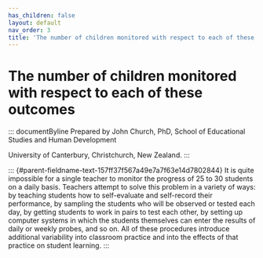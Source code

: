 ```yaml
---
has_children: false
layout: default
nav_order: 3
title: 'The number of children monitored with respect to each of these outcomes '
---
```

# The number of children monitored with respect to each of these outcomes 


::: documentByline
Prepared by John Church, PhD, School of Educational Studies and Human
Development

University of Canterbury, Christchurch, New Zealand.
:::

::: {#parent-fieldname-text-157ff37f567a49e7a7f63e14d7802844}
It is quite impossible for a single teacher to monitor the progress of
25 to 30 students on a daily basis. Teachers attempt to solve this
problem in a variety of ways: by teaching students how to self-evaluate
and self-record their performance, by sampling the students who will be
observed or tested each day, by getting students to work in pairs to
test each other, by setting up computer systems in which the students
themselves can enter the results of daily or weekly probes, and so on.
All of these procedures introduce additional variability into classroom
practice and into the effects of that practice on student learning.
:::
